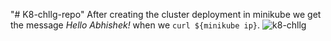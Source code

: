 "# K8-chllg-repo" 
After creating the cluster deployment in minikube we get the message *Hello Abhishek!* when we ``` curl ${minikube ip} ```.
![k8-chllg](https://user-images.githubusercontent.com/64806938/185576292-55d12a56-9fa6-466e-a5bc-39d4212d451d.jpg)
